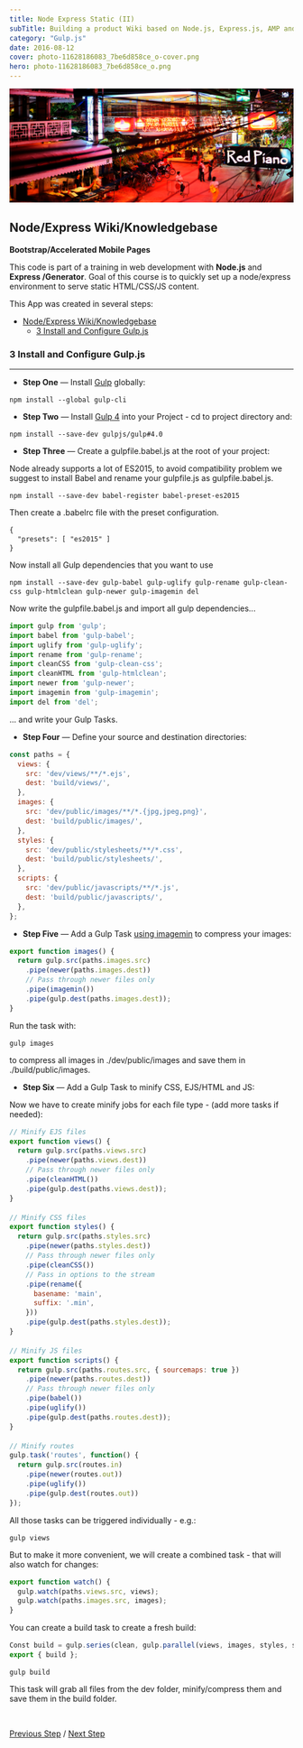 ```yaml
---
title: Node Express Static (II)
subTitle: Building a product Wiki based on Node.js, Express.js, AMP and Elasticsearch
category: "Gulp.js"
date: 2016-08-12
cover: photo-11628186083_7be6d858ce_o-cover.png
hero: photo-11628186083_7be6d858ce_o.png
---
```



![Siem Reap, Cambodia](./photo-11628186083_7be6d858ce_o.png)


## Node/Express Wiki/Knowledgebase
**Bootstrap/Accelerated Mobile Pages**


This code is part of a training in web development with **Node.js** and **Express /Generator**. Goal of this course is to quickly set up a node/express environment to serve static HTML/CSS/JS content.

This App was created in several steps:

<!-- TOC -->

- [Node/Express Wiki/Knowledgebase](#nodeexpress-wikiknowledgebase)
  - [3 Install and Configure Gulp.js](#3-install-and-configure-gulpjs)

<!-- /TOC -->


### 3 Install and Configure Gulp.js
___

* **Step One** — Install [Gulp](https://github.com/gulpjs/gulp/blob/master/docs/getting-started.md) globally:

```
npm install --global gulp-cli
```

* **Step Two** — Install [Gulp 4](https://github.com/gulpjs/gulp/tree/4.0) into your Project - cd to project directory and:

```
npm install --save-dev gulpjs/gulp#4.0
```

* **Step Three** — Create a gulpfile.babel.js at the root of your project:

Node already supports a lot of ES2015, to avoid compatibility problem we suggest to install Babel and rename your gulpfile.js as gulpfile.babel.js.

```
npm install --save-dev babel-register babel-preset-es2015
```

Then create a .babelrc file with the preset configuration.

```
{
  "presets": [ "es2015" ]
}
```

Now install all Gulp dependencies that you want to use

```
npm install --save-dev gulp-babel gulp-uglify gulp-rename gulp-clean-css gulp-htmlclean gulp-newer gulp-imagemin del
```

Now write the gulpfile.babel.js and import all gulp dependencies...

```javascript
import gulp from 'gulp';
import babel from 'gulp-babel';
import uglify from 'gulp-uglify';
import rename from 'gulp-rename';
import cleanCSS from 'gulp-clean-css';
import cleanHTML from 'gulp-htmlclean';
import newer from 'gulp-newer';
import imagemin from 'gulp-imagemin';
import del from 'del';
```

... and write your Gulp Tasks.

* **Step Four** — Define your source and destination directories:

```javascript
const paths = {
  views: {
    src: 'dev/views/**/*.ejs',
    dest: 'build/views/',
  },
  images: {
    src: 'dev/public/images/**/*.{jpg,jpeg,png}',
    dest: 'build/public/images/',
  },
  styles: {
    src: 'dev/public/stylesheets/**/*.css',
    dest: 'build/public/stylesheets/',
  },
  scripts: {
    src: 'dev/public/javascripts/**/*.js',
    dest: 'build/public/javascripts/',
  },
};
```

* **Step Five** — Add a Gulp Task [using imagemin](https://www.npmjs.com/package/gulp-imagemin) to compress your images:

```javascript
export function images() {
  return gulp.src(paths.images.src)
    .pipe(newer(paths.images.dest))
    // Pass through newer files only
    .pipe(imagemin())
    .pipe(gulp.dest(paths.images.dest));
}
```

Run the task with:

```
gulp images
```

to compress all images in ./dev/public/images and save them in ./build/public/images.

* **Step Six** — Add a Gulp Task to minify CSS, EJS/HTML and JS:

Now we have to create minify jobs for each file type - (add more tasks if needed):

```javascript
// Minify EJS files
export function views() {
  return gulp.src(paths.views.src)
    .pipe(newer(paths.views.dest))
    // Pass through newer files only
    .pipe(cleanHTML())
    .pipe(gulp.dest(paths.views.dest));
}

// Minify CSS files
export function styles() {
  return gulp.src(paths.styles.src)
    .pipe(newer(paths.styles.dest))
    // Pass through newer files only
    .pipe(cleanCSS())
    // Pass in options to the stream
    .pipe(rename({
      basename: 'main',
      suffix: '.min',
    }))
    .pipe(gulp.dest(paths.styles.dest));
}

// Minify JS files
export function scripts() {
  return gulp.src(paths.routes.src, { sourcemaps: true })
    .pipe(newer(paths.routes.dest))
    // Pass through newer files only
    .pipe(babel())
    .pipe(uglify())
    .pipe(gulp.dest(paths.routes.dest));
}

// Minify routes
gulp.task('routes', function() {
  return gulp.src(routes.in)
    .pipe(newer(routes.out))
    .pipe(uglify())
    .pipe(gulp.dest(routes.out))
});
```

All those tasks can be triggered individually - e.g.:

```
gulp views
```

But to make it more convenient, we will create a combined task - that will also watch for changes:

```javascript
export function watch() {
  gulp.watch(paths.views.src, views);
  gulp.watch(paths.images.src, images);
}
```

You can create a build task to create a fresh build:

```javascript
Const build = gulp.series(clean, gulp.parallel(views, images, styles, scripts));
export { build };
```

```
gulp build
```

This task will grab all files from the dev folder, minify/compress them and save them in the build folder.

<br/>


[Previous Step](/node-express-static-wiki-part-i/) / [Next Step](/node-express-static-wiki-part-iii/)